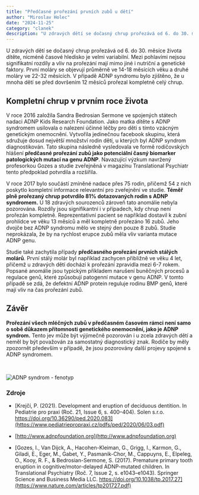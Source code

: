 ```yaml
---
title: "Předčasné prořezání prvních zubů u dětí"
author: "Miroslav Holec"
date: "2024-11-25"
category: "clanek"
description: "U zdravých dětí se dočasný chrup prořezává od 6. do 30. měsíce života dítěte, nicméně časové hledisko je velmi variabilní. Mezi pohlavími nejsou signifikatní rozdíly a vliv na prořezání mají mimo jiné i nutriční a genetické faktory. První moláry se objevují průměrně ve 14-18 měsících věku a druhé moláry ve 22-32 měsících. V případě ADNP syndromu bylo zjištěno, že u mnoha dětí se před dovršením 12 měsíců prořezal kompletně celý chrup."
---
```


U zdravých dětí se dočasný chrup prořezává od 6. do 30. měsíce života dítěte, nicméně časové hledisko je velmi variabilní. Mezi pohlavími nejsou signifikatní rozdíly a vliv na prořezání mají mimo jiné i nutriční a genetické faktory. První moláry se objevují průměrně ve 14-18 měsících věku a druhé moláry ve 22-32 měsících. V případě ADNP syndromu bylo zjištěno, že u mnoha dětí se před dovršením 12 měsíců prořezal kompletně celý chrup.

## Kompletní chrup v prvním roce života

V roce 2016 založila Sandra Bedrosian Sermone ve spojených státech nadaci ADNP Kids Research Foundation. Jako matka dítěte s ADNP syndromem usilovala o nalezení účinné léčby pro děti s tímto vzácným genetickým onemocnění. Vytvořila jedinečnou facebook skupinu, která sdružuje dosud největší množství rodin dětí, u kterých byl ADNP syndrom diagnostikován. Tato skupina následně vysledovala ve formě rodičovských hlášení **předčasné prořezání zubů jako potenciální časný biomarker patologických mutací na genu ADNP**. Navazující výzkum navržený profesorkou Gozes a studie zveřejněná v magazínu Translational Psychiatr tento předpoklad potvrdila a rozšířila.

V roce 2017 bylo součástí zmíněné nadace přes 75 rodin, přičemž 54 z nich poskytlo kompletní informace relevantní pro zveřejnění ve studie. **Téměř plně prořezaný chrup potvrdilo 81% dotazovaných rodin s ADNP syndromem.** U 18 zdravých sourozenců zároveň tato anomálie nebyla pozorována. Rozdíly jsou signifikantní i v případech, kdy chrup není prořezán kompletně. Reprezentativní pacient se například dostavil k zubní prohlídce ve věku 13 měsíců a měl kompletně prořezáno 16 zubů. Jeho dvojče bez ADNP syndromu mělo ve stejný den pouze 8 zubů. Studie neprokázala, že by na rychlost erupce zubů měla vliv varianta mutace ADNP genu. 

Studie také zachytila případy **předčasného prořezání prvních stálých molárů**. První stálý molár byl například zachycen přibližně ve věku 4 let, přičemž u zdravých dětí dochází k prořezání zpravidla mezi 6-7 rokem. Popsané anomálie jsou typickým příkladem narušení buněčných procesů a regulace genů, které způsobují patogenní mutace v genu ADNP. V tomto případě se zdá, že defektní ADNP protein reguluje rodinu BMP genů, které mají vliv na čas prořezání zubů.

## Závěr

**Prořezání všech mléčných zubů v předčasném časovém rámci není samo o sobě důkazem přítomnosti genetického onemocnění, jako je ADNP syndrom.** Tento jev může být výjimečně pozorován i u zcela zdravých dětí a neměl by být považován za samostatný diagnostický znak. Rodiče by měly zpozornět především v případě, že jsou pozorovány další projevy spojené s ADNP syndromem. 

<br/>

![ADNP syndrom - fenotyp](https://adnpasociace.cz/obrazky/adnp/adnp-syndrom-fenotyp.jpg)

### Zdroje

- [Krejčí, P. (2021). Development and eruption of deciduous dentition. In Pediatrie pro praxi (Roč. 21, Issue 6, s. 400–404). Solen s.r.o. https://doi.org/10.36290/ped.2020.083](https://www.pediatriepropraxi.cz/pdfs/ped/2020/06/03.pdf) 

- [http://www.adnpfoundation.org](http://www.adnpfoundation.org)

- [Gozes, I., Van Dijck, A., Hacohen-Kleiman, G., Grigg, I., Karmon, G., Giladi, E., Eger, M., Gabet, Y., Pasmanik-Chor, M., Cappuyns, E., Elpeleg, O., Kooy, R. F., & Bedrosian-Sermone, S. (2017). Premature primary tooth eruption in cognitive/motor-delayed ADNP-mutated children. In Translational Psychiatry (Roč. 7, Issue 2, s. e1043–e1043). Springer Science and Business Media LLC. https://doi.org/10.1038/tp.2017.27](https://www.nature.com/articles/tp201727.pdf) 